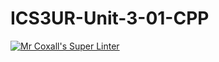 # ICS3UR-Unit-3-01-CPP

[![Mr Coxall's Super Linter](https://github.com/KaitlynIp64/ICS3UR-Unit-3-01-CPP/workflows/Mr%20Coxall's%20Super%20Linter/badge.svg)](https://github.com/KaitlynIp64/ICS3UR-Unit-3-01-CPP/actions/)
